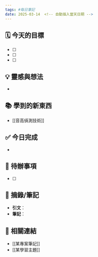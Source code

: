 ```yaml
---
tags: #每日筆記
date: 2025-03-14  <!-- 自動插入當天日期 -->
---
```


## 🗓 今天的目標
- [ ] 
- [ ] 
- [ ] 

## 💡 靈感與想法
- 

## 📚 學到的新東西
- [[音高偵測技術]]

## ✅ 今日完成
- 

## 🔄 待辦事項
- [ ] 

## 📖 摘錄/筆記
- **引文**：  
- **筆記**：  

## 🔗 相關連結
- [[某專案筆記]]
- [[某學習主題]]
